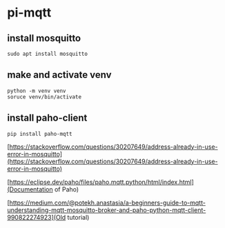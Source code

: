 # pi-mqtt 

## install mosquitto

```
sudo apt install mosquitto
```

## make and activate venv


```
python -m venv venv
soruce venv/bin/activate 
```

## install paho-client


```
pip install paho-mqtt
```

[https://stackoverflow.com/questions/30207649/address-already-in-use-error-in-mosquitto](https://stackoverflow.com/questions/30207649/address-already-in-use-error-in-mosquitto)

[https://eclipse.dev/paho/files/paho.mqtt.python/html/index.html](Documentation of Paho)

[https://medium.com/@potekh.anastasia/a-beginners-guide-to-mqtt-understanding-mqtt-mosquitto-broker-and-paho-python-mqtt-client-990822274923](Old tutorial)
